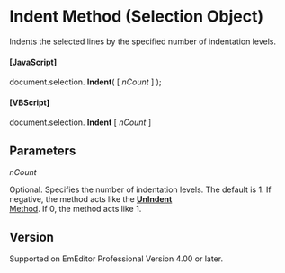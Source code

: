 # Indent Method (Selection Object)

Indents the selected lines by the specified number of indentation
levels.

#### \[JavaScript\]

document.selection. **Indent**( \[ _nCount_ \] );

#### \[VBScript\]

document.selection. **Indent** \[ _nCount_ \]

## Parameters

_nCount_

Optional. Specifies the number of indentation levels. The default is 1. If
negative, the method acts like the [**UnIndent** \
Method](selection_unindent). If 0, the method acts like 1.

## Version

Supported on EmEditor Professional Version 4.00 or later.